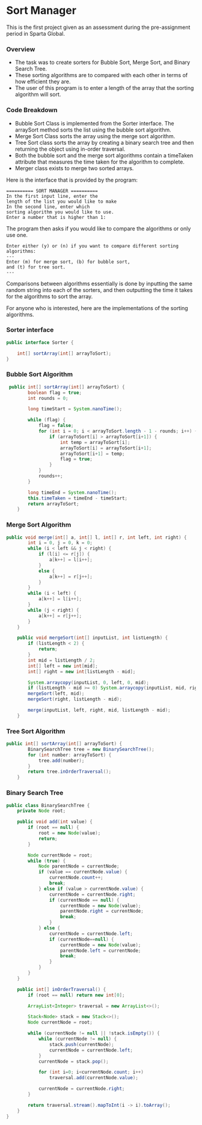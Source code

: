 # Sort Manager

This is the first project given as an assessment during the pre-assignment period in Sparta Global.

### Overview
- The task was to create sorters for Bubble Sort, Merge Sort, and Binary Search Tree.
- These sorting algorithms are to compared with each other in terms of how efficient they are.
- The user of this program is to enter a length of the array that the sorting algorithm will sort.
### Code Breakdown
- Bubble Sort Class is implemented from the Sorter interface. The arraySort method sorts the list using the bubble sort algorithm.
- Merge Sort Class sorts the array using the merge sort algorithm.
- Tree Sort class sorts the array by creating a binary search tree and then returning the object using in-order traversal.
- Both the bubble sort and the merge sort algorithms contain a timeTaken attribute that measures the time taken for the algorithm to complete.
- Merger class exists to merge two sorted arrays.

Here is the interface that is provided by the program:

```
========== SORT MANAGER ==========
In the first input line, enter the 
length of the list you would like to make
In the second line, enter which 
sorting algorithm you would like to use.
Enter a number that is higher than 1:
```
The program then asks if you would like to compare the algorithms or only use one.
```
Enter either (y) or (n) if you want to compare different sorting algorithms:
---
Enter (m) for merge sort, (b) for bubble sort,
and (t) for tree sort.
---
```
Comparisons between algorithms essentially is done by inputting the same random string into each of the sorters, and then
outputting the time it takes for the algorithms to sort the array.

For anyone who is interested, here are the implementations of the sorting algorithms.
### Sorter interface

```java
public interface Sorter {

    int[] sortArray(int[] arrayToSort);
}
```

### Bubble Sort Algorithm

```java
 public int[] sortArray(int[] arrayToSort) {
        boolean flag = true;
        int rounds = 0;

        long timeStart = System.nanoTime();

        while (flag) {
            flag = false;
            for (int i = 0; i < arrayToSort.length - 1 - rounds; i++) {
                if (arrayToSort[i] > arrayToSort[i+1]) {
                    int temp = arrayToSort[i];
                    arrayToSort[i] = arrayToSort[i+1];
                    arrayToSort[i+1] = temp;
                    flag = true;
                }
            }
            rounds++;
        }

        long timeEnd = System.nanoTime();
        this.timeTaken = timeEnd - timeStart;
        return arrayToSort;
    }
```

### Merge Sort Algorithm

```java
public void merge(int[] a, int[] l, int[] r, int left, int right) {
        int i = 0, j = 0, k = 0;
        while (i < left && j < right) {
            if (l[i] <= r[j]) {
                a[k++] = l[i++];
            }
            else {
                a[k++] = r[j++];
            }
        }
        while (i < left) {
            a[k++] = l[i++];
        }
        while (j < right) {
            a[k++] = r[j++];
        }
    }

    public void mergeSort(int[] inputList, int listLength) {
        if (listLength < 2) {
            return;
        }
        int mid = listLength / 2;
        int[] left = new int[mid];
        int[] right = new int[listLength - mid];

        System.arraycopy(inputList, 0, left, 0, mid);
        if (listLength - mid >= 0) System.arraycopy(inputList, mid, right, mid - mid, listLength - mid);
        mergeSort(left, mid);
        mergeSort(right, listLength - mid);

        merge(inputList, left, right, mid, listLength - mid);
    }
```

### Tree Sort Algorithm

```java
public int[] sortArray(int[] arrayToSort) {
        BinarySearchTree tree = new BinarySearchTree();
        for (int number: arrayToSort) {
            tree.add(number);
        }
        return tree.inOrderTraversal();
    }
```

### Binary Search Tree

```java
public class BinarySearchTree {
    private Node root;

    public void add(int value) {
        if (root == null) {
            root = new Node(value);
            return;
        }

        Node currentNode = root;
        while (true) {
            Node parentNode = currentNode;
            if (value == currentNode.value) {
                currentNode.count++;
                break;
            } else if (value > currentNode.value) {
                currentNode = currentNode.right;
                if (currentNode == null) {
                    currentNode = new Node(value);
                    parentNode.right = currentNode;
                    break;
                }
            } else {
                currentNode = currentNode.left;
                if (currentNode==null) {
                    currentNode = new Node(value);
                    parentNode.left = currentNode;
                    break;
                }
            }
        }
    }

    public int[] inOrderTraversal() {
        if (root == null) return new int[0];

        ArrayList<Integer> traversal = new ArrayList<>();

        Stack<Node> stack = new Stack<>();
        Node currentNode = root;

        while (currentNode != null || !stack.isEmpty()) {
            while (currentNode != null) {
                stack.push(currentNode);
                currentNode = currentNode.left;
            }
            currentNode = stack.pop();

            for (int i=0; i<currentNode.count; i++)
                traversal.add(currentNode.value);

            currentNode = currentNode.right;
        }

        return traversal.stream().mapToInt(i -> i).toArray();
    }
}
```

